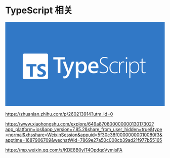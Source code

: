 # TypeScript 相关

![](/images/typescript.webp)

https://zhuanlan.zhihu.com/p/260213914?utm_id=0

https://www.xiaohongshu.com/explore/649a87080000000013017302?app_platform=ios&app_version=7.85.2&share_from_user_hidden=true&type=normal&xhsshare=WeixinSession&appuid=5f30c38f00000000010080f3&apptime=1687906709&wechatWid=7869e27a50c008cb39ad21f977b55165

https://mp.weixin.qq.com/s/KDE8B0ylT4OpdqoVymisFA
